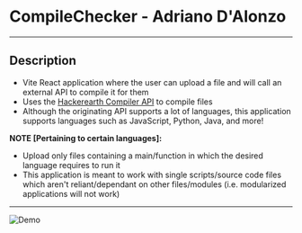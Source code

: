 # CompileChecker - Adriano D'Alonzo

<hr></hr>

## Description
- Vite React application where the user can upload a file and will call an external API to compile it for them
- Uses the [Hackerearth Compiler API](https://www.hackerearth.com/docs/wiki/developers/v4/) to compile files
- Although the originating API supports a lot of languages, this application supports languages such as JavaScript, Python, Java, and more!

<strong>NOTE [Pertaining to certain languages]:</strong>
- Upload only files containing a main/function in which the desired language requires to run it
- This application is meant to work with single scripts/source code files which aren't reliant/dependant on other files/modules (i.e. modularized applications will not work)

<hr></hr>

![Demo](https://github.com/adridalo/CompileChecker/blob/main/demo.gif)
